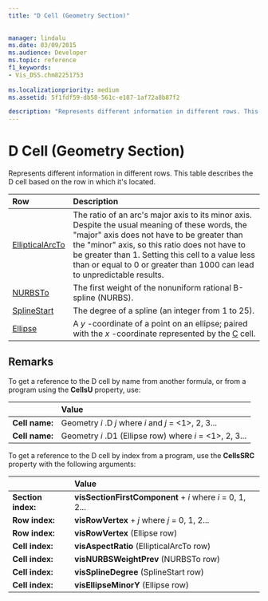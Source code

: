 ```yaml
---
title: "D Cell (Geometry Section)"
 
 
manager: lindalu
ms.date: 03/09/2015
ms.audience: Developer
ms.topic: reference
f1_keywords:
- Vis_DSS.chm82251753
 
ms.localizationpriority: medium
ms.assetid: 5f1fdf59-db58-561c-e187-1af72a8b87f2

description: "Represents different information in different rows. This table describes the D cell based on the row in which it's located."
---
```


# D Cell (Geometry Section)

Represents different information in different rows. This table describes the D cell based on the row in which it's located.
  
|Row|Description|
|:-----|:-----|
|[EllipticalArcTo](ellipticalarcto-row-geometry-section.md) <br/> | The ratio of an arc's major axis to its minor axis. Despite the usual meaning of these words, the "major" axis does not have to be greater than the "minor" axis, so this ratio does not have to be greater than 1. Setting this cell to a value less than or equal to 0 or greater than 1000 can lead to unpredictable results. |
|[NURBSTo](nurbsto-row-geometry-section.md) <br/> | The first weight of the nonuniform rational B-spline (NURBS). |
|[SplineStart](splinestart-row-geometry-section.md) <br/> | The degree of a spline (an integer from 1 to 25). |
|[Ellipse](ellipse-row-geometry-section.md) <br/> | A  *y*  -coordinate of a point on an ellipse; paired with the  *x*  -coordinate represented by the [C](c-cell-geometry-section.md) cell. |
   
## Remarks

To get a reference to the D cell by name from another formula, or from a program using the **CellsU** property, use: 
  
||Value |
|:-----|:-----|
| **Cell name:**  <br/> | Geometry  *i*  .D  *j*            where  *i*  and  *j*  = <1>, 2, 3... |
| **Cell name:**  <br/> | Geometry  *i*  .D1 (Ellipse row)            where  *i*  = <1>, 2, 3... |
   
To get a reference to the D cell by index from a program, use the **CellsSRC** property with the following arguments: 
  
||Value |
|:-----|:-----|
| **Section index:**  <br/> |**visSectionFirstComponent** +  *i*            where  *i*  = 0, 1, 2... |
| **Row index:**  <br/> |**visRowVertex** +  *j*            where  *j*  = 0, 1, 2... |
| **Row index:**  <br/> |**visRowVertex** (Ellipse row)  <br/> |
| **Cell index:**  <br/> |**visAspectRatio** (EllipticalArcTo row)  <br/> |
| **Cell index:**  <br/> |**visNURBSWeightPrev** (NURBSTo row)  <br/> |
| **Cell index:**  <br/> |**visSplineDegree** (SplineStart row)  <br/> |
| **Cell index:**  <br/> |**visEllipseMinorY** (Ellipse row)  <br/> |
   

